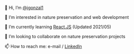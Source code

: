 👋 Hi, I’m [@jgonzal1](https://github.com/jgonzal1)

👀 I’m interested in nature preservation and web development

🌱 I’m currently learning [React.JS](https://www.codecademy.com/courses/react-101/) (Updated 2021/05)

💞️ I’m looking to collaborate on nature preservation projects

📫 How to reach me: e-mail / [LinkedIn](https://www.linkedin.com/in/javigbe)

<!---
jgonzal1/jgonzal1 is a ✨ special ✨ repository because its `README.md` (this file) appears on your GitHub profile.
You can click the Preview link to take a look at your changes.
--->
